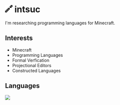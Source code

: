 # ![](https://github.com/intsuc/intsuc/blob/main/intsuc.png) intsuc

I'm researching programming languages for Minecraft.

## Interests
- Minecraft
- Programming Languages
- Formal Verfication
- Projectional Editors
- Constructed Languages

## Languages

![](https://github-readme-stats.vercel.app/api/top-langs/?username=intsuc&hide_border=true&hide_title=true&layout=compact)
